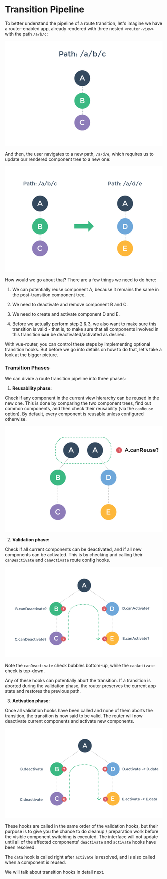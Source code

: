 # Transition Pipeline

To better understand the pipeline of a route transition, let's imagine we have a router-enabled app, already rendered with three nested `<router-view>` with the path `/a/b/c`:

![](01.png)

And then, the user navigates to a new path, `/a/d/e`, which requires us to update our rendered component tree to a new one:

![](02.png)

How would we go about that? There are a few things we need to do here:

1. We can potentially reuse component A, because it remains the same in the post-transition component tree.

2. We need to deactivate and remove component B and C.

3. We need to create and activate component D and E.

4. Before we actually perform step 2 & 3, we also want to make sure this transition is valid - that is, to make sure that all components involved in this transition **can** be deactivated/activated as desired.

With vue-router, you can control these steps by implementing optional transition hooks. But before we go into details on how to do that, let's take a look at the bigger picture.

### Transition Phases

We can divide a route transition pipeline into three phases:

1. **Reusability phase:**

  Check if any component in the current view hierarchy can be reused in the new one. This is done by comparing the two component trees, find out common components, and then check their reusability (via the `canReuse` option). By default, every component is reusable unless configured otherwise.

  ![reusability phase](03.png)

2. **Validation phase:**

  Check if all current components can be deactivated, and if all new components can be activated. This is by checking and calling their `canDeactivate` and `canActivate` route config hooks.

  ![validation phase](04.png)

  Note the `canDeactivate` check bubbles bottom-up, while the `canActivate` check is top-down.

  Any of these hooks can potentially abort the transition. If a transition is aborted during the validation phase, the router preserves the current app state and restores the previous path.

3. **Activation phase:**

  Once all validation hooks have been called and none of them aborts the transition, the transition is now said to be valid. The router will now deactivate current components and activate new components.

  ![activation phase](05.png)

  These hooks are called in the same order of the validation hooks, but their purpose is to give you the chance to do cleanup / preparation work before the visible component switching is executed. The interface will not update until all of the affected components' `deactivate` and `activate` hooks have been resolved.

  The `data` hook is called right after `activate` is resolved, and is also called when a component is reused.

We will talk about transition hooks in detail next.

